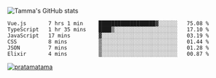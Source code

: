 ![Tamma's GitHub stats](https://github-readme-stats.vercel.app/api?username=pratamatama&theme=react&hide_border=true&show_icons=true&include_all_commits=true&count_private=true&hide=issues)

<!--START_SECTION:waka-->

```text
Vue.js       7 hrs 1 min     ██████████████████▓░░░░░░   75.08 %
TypeScript   1 hr 35 mins    ████▒░░░░░░░░░░░░░░░░░░░░   17.10 %
JavaScript   17 mins         ▓░░░░░░░░░░░░░░░░░░░░░░░░   03.19 %
CSS          8 mins          ▒░░░░░░░░░░░░░░░░░░░░░░░░   01.44 %
JSON         7 mins          ▒░░░░░░░░░░░░░░░░░░░░░░░░   01.28 %
Elixir       4 mins          ▒░░░░░░░░░░░░░░░░░░░░░░░░   00.87 %
```

<!--END_SECTION:waka-->

[ ![pratamatama](https://www.hackthebox.eu/badge/image/953029)](https://app.hackthebox.com/profile/953029)
